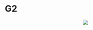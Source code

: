 # G2

<p align="center">
  <img src="https://media.giphy.com/media/aWWu9l746FuCHRURsv/giphy.gif" />
</p>

